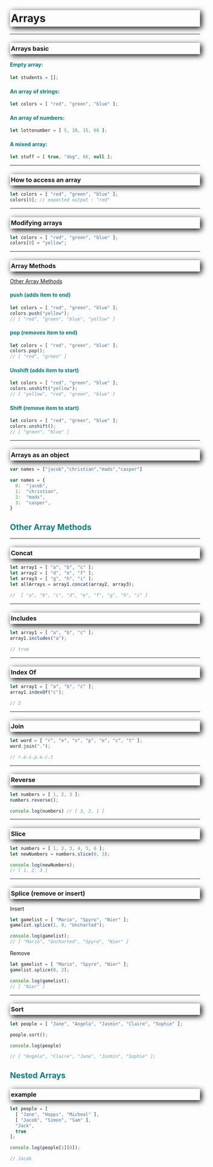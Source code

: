 <style>

h1, h3 {
    /* offset-x | offset-y | blur-radius | color */
    box-shadow: 4px 4px 15px black;
    /* top | right | bottom | left */
    padding: 5px 0px 5px 2.5px;
    font-weight: bold;
}

h2, h4 {
    color: teal;
    font-weight: bold;
}

</style>
# Arrays

---

### Arrays basic

#### Empty array:
```javascript
let students = [];
```
#### An array of strings:
```javascript
let colors = [ "red", "green", "blue" ];
```
#### An array of numbers:
```javascript
let lottonumber = [ 5, 10, 15, 60 ];
```
#### A mixed array:
```javascript
let stuff = [ true, "dog", 66, null ];
```

---

### How to access an array
```javascript
let colors = [ "red", "green", "blue" ];
colors[0]; // expected output : "red"
```

---

### Modifying arrays
```javascript
let colors = [ "red", "green", "blue" ];
colors[0] = "yellow";
```

---

### Array Methods
[Other Array Methods](https://developer.mozilla.org/en-US/docs/Web/JavaScript/Reference/Global_Objects/Array)
#### push (adds item to end)
```javascript
let colors = [ "red", "green", "blue" ];
colors.push("yellow");
// [ "red", "green", "blue", "yellow" ]
```

#### pop (removes item to end)
```javascript
let colors = [ "red", "green", "blue" ];
colors.pop();
// [ "red", "green" ]
```

#### Unshift (adds item to start)
```javascript
let colors = [ "red", "green", "blue" ];
colors.unshift("yellow");
// [ "yellow", "red", "green", "blue" ]
```

#### Shift (remove item to start)
```javascript
let colors = [ "red", "green", "blue" ];
colors.unshift();
// [ "green", "blue" ]
```

---


### Arrays as an object
```javascript
var names = ["jacob","christian","mads","casper"]

var names = {
  0:  "jacob",
  1:  "christian",
  2:  "mads",
  3:  "casper",
}
```
## Other Array Methods

---

### Concat
```javascript
let array1 = [ "a", "b", "c" ];
let array2 = [ "d", "e", "f" ];
let array3 = [ "g", "h", "i" ];
let allArrays = array1.concat(array2, array3);

//  [ "a", "b", "c", "d", "e", "f", "g", "h", "i" ]
```

---

### Includes
```javascript
let array1 = [ "a", "b", "c" ];
array1.includes("a");

// true
```

---

### Index Of
```javascript
let array1 = [ "a", "b", "c" ];
array1.indexOf("c");

// 2
```

---

### Join
```javascript
let word = [ "r", "e", "s", "p", "e", "c", "t" ];
word.join(".");

// r.e.s.p.e.c.t
```

---

### Reverse
```javascript
let numbers = [ 1, 2, 3 ];
numbers.reverse();

console.log(numbers) // [ 3, 2, 1 ]
```

---

### Slice
```javascript
let numbers = [ 1, 2, 3, 4, 5, 6 ];
let newNumbers = numbers.slice(0, 3);

console.log(newNumbers);
// [ 1, 2, 3 ]
```

---

### Splice (remove or insert)
Insert
```javascript
let gamelist = [ "Mario", "Spyro", "Nier" ];
gamelist.splice(1, 0, "Uncharted");

console.log(gamelist);
// [ "Mario", "Uncharted", "Spyro", "Nier" ]
```
Remove
```javascript
let gamelist = [ "Mario", "Spyro", "Nier" ];
gamelist.splice(0, 2);

console.log(gamelist);
// [ "Nier" ]
```

---

### Sort
```javascript
let people = [ "Jane", "Angela", "Jasmin", "Claire", "Sophie" ];

people.sort();

console.log(people)

// [ "Angela", "Claire", "Jane", "Jasmin", "Sophie" ];

```

## Nested Arrays

### example

```javascript
let people = [
  [ "Jane", "Hopps", "Micheal" ],
  [ "Jacob", "Simon", "Sam" ],
  "Jack",
  true
];

console.log(people[1][0]);

// Jacob
```